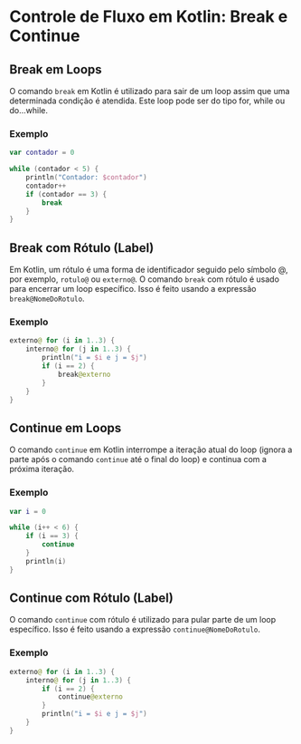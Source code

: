 # Controle de Fluxo em Kotlin: Break e Continue

## Break em Loops

O comando `break` em Kotlin é utilizado para sair de um loop assim que uma determinada condição é atendida. Este loop pode ser do tipo for, while ou do...while.

### Exemplo
```kotlin
var contador = 0

while (contador < 5) {
    println("Contador: $contador")
    contador++
    if (contador == 3) {
        break
    }
}
```

## Break com Rótulo (Label)

Em Kotlin, um rótulo é uma forma de identificador seguido pelo símbolo @, por exemplo, `rotulo@` ou `externo@`. O comando `break` com rótulo é usado para encerrar um loop específico. Isso é feito usando a expressão `break@NomeDoRotulo`.

### Exemplo
```kotlin
externo@ for (i in 1..3) {
    interno@ for (j in 1..3) {
        println("i = $i e j = $j")
        if (i == 2) {
            break@externo
        }
    }
}
```

## Continue em Loops

O comando `continue` em Kotlin interrompe a iteração atual do loop (ignora a parte após o comando `continue` até o final do loop) e continua com a próxima iteração.

### Exemplo
```kotlin
var i = 0

while (i++ < 6) {
    if (i == 3) {
        continue
    }
    println(i)
}
```

## Continue com Rótulo (Label)

O comando `continue` com rótulo é utilizado para pular parte de um loop específico. Isso é feito usando a expressão `continue@NomeDoRotulo`.

### Exemplo
```kotlin
externo@ for (i in 1..3) {
    interno@ for (j in 1..3) {
        if (i == 2) {
            continue@externo
        }
        println("i = $i e j = $j")
    }
}
```
